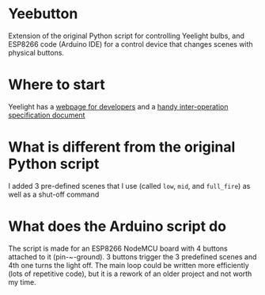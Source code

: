 # Yeebutton
Extension of the original Python script for controlling Yeelight bulbs, and ESP8266 code (Arduino IDE) for a control device that changes scenes with physical buttons.

# Where to start
Yeelight has a [webpage for developers](https://www.yeelight.com/en_US/developer) and a [handy inter-operation specification document](https://www.yeelight.com/download/Yeelight_Inter-Operation_Spec.pdf)

# What is different from the original Python script
I added 3 pre-defined scenes that I use (called ``low``, ``mid``, and ``full_fire``) as well as a shut-off command

# What does the Arduino script do
The script is made for an ESP8266 NodeMCU board with 4 buttons attached to it (pin-~-ground). 3 buttons trigger the 3 predefined scenes and 4th one turns the light off. The main loop could be written more efficiently (lots of repetitive code), but it is a rework of an older project and not worth my time.
